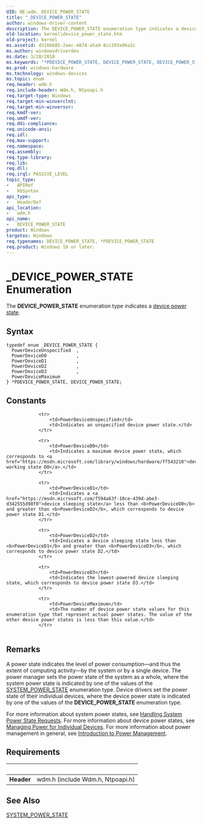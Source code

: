 ```yaml
---
UID: NE:wdm._DEVICE_POWER_STATE
title: "_DEVICE_POWER_STATE"
author: windows-driver-content
description: The DEVICE_POWER_STATE enumeration type indicates a device power state.
old-location: kernel\device_power_state.htm
old-project: kernel
ms.assetid: d3166685-2aec-4874-a5a9-8cc293a96a2c
ms.author: windowsdriverdev
ms.date: 3/28/2018
ms.keywords: "*PDEVICE_POWER_STATE, DEVICE_POWER_STATE, DEVICE_POWER_STATE enumeration [Kernel-Mode Driver Architecture], PDEVICE_POWER_STATE, PDEVICE_POWER_STATE enumeration pointer [Kernel-Mode Driver Architecture], PowerDeviceD0, PowerDeviceD1, PowerDeviceD2, PowerDeviceD3, PowerDeviceMaximum, PowerDeviceUnspecified, _DEVICE_POWER_STATE, kernel.device_power_state, sysenum_4f65cc59-f3a2-42ef-a8bb-7a2d178a6be7.xml, wdm/DEVICE_POWER_STATE, wdm/PDEVICE_POWER_STATE, wdm/PowerDeviceD0, wdm/PowerDeviceD1, wdm/PowerDeviceD2, wdm/PowerDeviceD3, wdm/PowerDeviceMaximum, wdm/PowerDeviceUnspecified"
ms.prod: windows-hardware
ms.technology: windows-devices
ms.topic: enum
req.header: wdm.h
req.include-header: Wdm.h, Ntpoapi.h
req.target-type: Windows
req.target-min-winverclnt: 
req.target-min-winversvr: 
req.kmdf-ver: 
req.umdf-ver: 
req.ddi-compliance: 
req.unicode-ansi: 
req.idl: 
req.max-support: 
req.namespace: 
req.assembly: 
req.type-library: 
req.lib: 
req.dll: 
req.irql: PASSIVE_LEVEL
topic_type:
-	APIRef
-	kbSyntax
api_type:
-	HeaderDef
api_location:
-	wdm.h
api_name:
-	DEVICE_POWER_STATE
product: Windows
targetos: Windows
req.typenames: DEVICE_POWER_STATE, *PDEVICE_POWER_STATE
req.product: Windows 10 or later.
---
```


# _DEVICE_POWER_STATE Enumeration
The <b>DEVICE_POWER_STATE</b> enumeration type indicates a <a href="https://msdn.microsoft.com/2229f34c-9b88-4e3e-802e-f7be2c7ef168">device power state</a>.

## Syntax
```
typedef enum _DEVICE_POWER_STATE {
  PowerDeviceUnspecified  ,
  PowerDeviceD0           ,
  PowerDeviceD1           ,
  PowerDeviceD2           ,
  PowerDeviceD3           ,
  PowerDeviceMaximum
} *PDEVICE_POWER_STATE, DEVICE_POWER_STATE;
```

## Constants

<table>
            
                <tr>
                    <td>PowerDeviceUnspecified</td>
                    <td>Indicates an unspecified device power state.</td>
                </tr>
            
                <tr>
                    <td>PowerDeviceD0</td>
                    <td>Indicates a maximum device power state, which corresponds to <a href="https://msdn.microsoft.com/library/windows/hardware/ff543210">device working state D0</a>.</td>
                </tr>
            
                <tr>
                    <td>PowerDeviceD1</td>
                    <td>Indicates a <a href="https://msdn.microsoft.com/f594a63f-10ce-439d-abe3-d342555d98f0">device sleeping state</a> less than <b>PowerDeviceD0</b> and greater than <b>PowerDeviceD2</b>, which corresponds to device power state D1.</td>
                </tr>
            
                <tr>
                    <td>PowerDeviceD2</td>
                    <td>Indicates a device sleeping state less than <b>PowerDeviceD1</b> and greater than <b>PowerDeviceD3</b>, which corresponds to device power state D2.</td>
                </tr>
            
                <tr>
                    <td>PowerDeviceD3</td>
                    <td>Indicates the lowest-powered device sleeping state, which corresponds to device power state D3.</td>
                </tr>
            
                <tr>
                    <td>PowerDeviceMaximum</td>
                    <td>The number of device power state values for this enumeration type that represent actual power states. The value of the other device power states is less than this value.</td>
                </tr>
</table>

## Remarks

A power state indicates the level of power consumption—and thus the extent of computing activity—by the system or by a single device. The power manager sets the power state of the system as a whole, where the system power state is indicated by one of the values of the <a href="https://msdn.microsoft.com/library/windows/hardware/ff564565">SYSTEM_POWER_STATE</a> enumeration type. Device drivers set the power state of their individual devices, where the device power state is indicated by one of the values of the <b>DEVICE_POWER_STATE</b> enumeration type.

For more information about system power states, see <a href="https://msdn.microsoft.com/library/windows/hardware/ff546941">Handling System Power State Requests</a>. For more information about device power states, see <a href="https://msdn.microsoft.com/library/windows/hardware/ff554397">Managing Power for Individual Devices</a>. For more information about power management in general, see <a href="https://msdn.microsoft.com/library/windows/hardware/ff548108">Introduction to Power Management</a>.

## Requirements
| &nbsp; | &nbsp; |
| ---- |:---- |
| **Header** | wdm.h (include Wdm.h, Ntpoapi.h) |

## See Also

<a href="https://msdn.microsoft.com/library/windows/hardware/ff564565">SYSTEM_POWER_STATE</a>